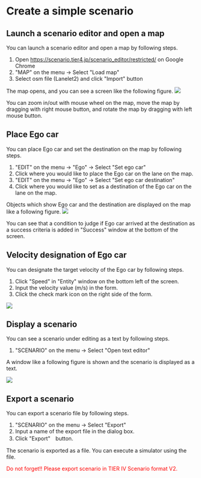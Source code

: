 # Create a simple scenario

## Launch a scenario editor and open a map

You can launch a scenario editor and open a map by following steps.

1. Open https://scenario.tier4.jp/scenario_editor/restricted/ on Google Chrome
1. "MAP" on the menu -> Select "Load map"
1. Select osm file (Lanelet2) and click "Import" button

The map opens, and you can see a screen like the following figure.
![](screenshot00.png)

You can zoom in/out with mouse wheel on the map, move the map by dragging with right mouse button, and rotate the map by dragging with left mouse button. 

## Place Ego car

You can place Ego car and set the destination on the map by following steps.

1. "EDIT" on the menu -> "Ego" -> Select "Set ego car"
2. Click where you would like to place the Ego car on the lane on the map.
3. "EDIT" on the menu -> "Ego" -> Select "Set ego car destination"
4. Click where you would like to set as a destination of the Ego car on the lane on the map.

Objects which show Ego car and the destination are displayed on the map like a following figure.
![](screenshot01.png)

You can see that a condition to judge if Ego car arrived at the destination as a success criteria is added in "Success" window at the bottom of the screen.

## Velocity designation of Ego car

You can designate the target velocity of the Ego car by following steps.

1. Click "Speed" in "Entity" window on the bottom left of the screen.
2. Input the velocity value (m/s) in the form.
3. Click the check mark icon on the right side of the form.

![](screenshot02.png)

## Display a scenario

You can see a scenario under editing as a text by following steps.

1. "SCENARIO" on the menu -> Select "Open text editor"

A window like a following figure is shown and the scenario is displayed as a text.

![](screenshot03.png)

## Export a scenario

You can export a scenario file by following steps.

1. "SCENARIO" on the menu -> Select "Export"
2. Input a name of the export file in the dialog box.
3. Click "Export"　button.

The scenario is exported as a file. You can execute a simulator using the file.

<font color="Red">Do not forget!! Please export scenario in TIER IV Scenario format V2.</font>
